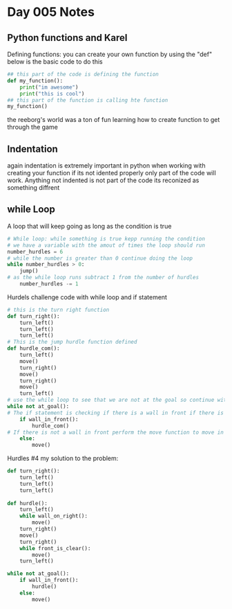 # Day 005 Notes

## Python functions and Karel

Defining functions: you can create your own function by using the "def" below is the basic code to do this

```python
## this part of the code is defining the function
def my_function():
    print("im awesome")
    print("this is cool")
## this part of the function is calling hte function
my_function()

```

the reeborg's world was a ton of fun learning how to create function to get through the game

## Indentation

again indentation is extremely important in python when working with creating your function if its not idented properly only part of the code will work. Anything not indented is not part of the code its reconized as something diffrent

## while Loop

A loop that will keep going as long as the condition is true

```python
# While loop: while something is true kepp running the condition
# we have a variable with the amout of times the loop should run
number_hurdles = 6
# while the number is greater than 0 continue doing the loop
while number_hurdles > 0:
    jump()
# as the while loop runs subtract 1 from the number of hurdles 
    number_hurdles -= 1
```

Hurdels challenge code with while loop and if statement

```python
# this is the turn right function
def turn_right():
    turn_left()
    turn_left()
    turn_left()
# This is the jump hurdle function defined   
def hurdle_com():
    turn_left()
    move()
    turn_right()
    move()
    turn_right()
    move()
    turn_left()
# use the while loop to see that we are not at the goal so continue with the code
while not at_goal():
# The if statement is checking if there is a wall in front if there is perform hurdle function
    if wall_in_front():
        hurdle_com()
# If there is not a wall in front perform the move function to move in a direction
    else:
        move()
```

Hurdles #4 my solution to the problem:

```python
def turn_right():
    turn_left()
    turn_left()
    turn_left()
    
def hurdle():
    turn_left()
    while wall_on_right():
        move()
    turn_right()
    move()
    turn_right()
    while front_is_clear():
        move()
    turn_left()

while not at_goal():
    if wall_in_front():
        hurdle()
    else:
        move()
```
